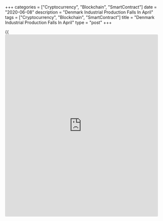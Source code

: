 +++
categories = ["Cryptocurrency", "Blockchain", "SmartContract"]
date = "2020-06-08"
description = "Denmark Industrial Production Falls In April"
tags = ["Cryptocurrency", "Blockchain", "SmartContract"]
title = "Denmark Industrial Production Falls In April"
type = "post"
+++

{{<iframe id="large-banner" src="https://www.bounty.group/#slide=8.0" width="100%" height="600" scrolling="no" style="border: 0px solid rgb(216, 221, 230); border-radius: 3px;">}}

Denmark's industrial production declined in April, figures from
Statistics Denmark showed on Monday.

Industrial production fell a seasonally adjusted 4.5 percent month-on-
month in April, after a 0.7 percent drop in March. In February, output
had increased 2.5 percent.

Several industries experienced significant declines of more than 10
percent due to Covid-19, the agency said.

The production in electronics industry declined 22.6 percent fall in
April and production in textile and leather decreased 20.1 percent.

Meanwhile, production in pharmaceutical industry rose 1.8 percent, and
wood and paper industry, printing companies increased the most by 16.4
percent.

The industrial turnover declined 9.3 percent monthly in April.

For comments and feedback [contact](https://www.playgroundfx.com/contact/): editorial@rtt[news](https://www.letsplayfx.com/blog/forex-news-website/).com

[Economic News][1]

 **What parts of the world are seeing the best (and worst) economic
performances lately? Click[here][2] to check out our [Econ Scorecard][2]
and find out! See up-to-the-moment [ranking](https://www.playgroundfx.com/blog/crypto-exchange-ranking/)s for the best and worst
performers in [GDP][3], [unemployment rate][4], [inflation][5] and much
more.**

   1. www.rtt[news](https://www.letsplayfx.com/blog/forex-news-website/).com/Content/EconomicNews.aspx
   2. www.rtt[news](https://www.letsplayfx.com/blog/forex-news-website/).com/economic-scorecard/world-rank/industrial-production/highest-performance.aspx
   3. www.rtt[news](https://www.letsplayfx.com/blog/forex-news-website/).com/economic-scorecard/world-rank/GDP/highest-performance.aspx
   4. www.rtt[news](https://www.letsplayfx.com/blog/forex-news-website/).com/economic-scorecard/world-rank/unemployment-rate/lowest-performance.aspx
   5. www.rtt[news](https://www.letsplayfx.com/blog/forex-news-website/).com/economic-scorecard/world-rank/CPI/highest-performance.aspx